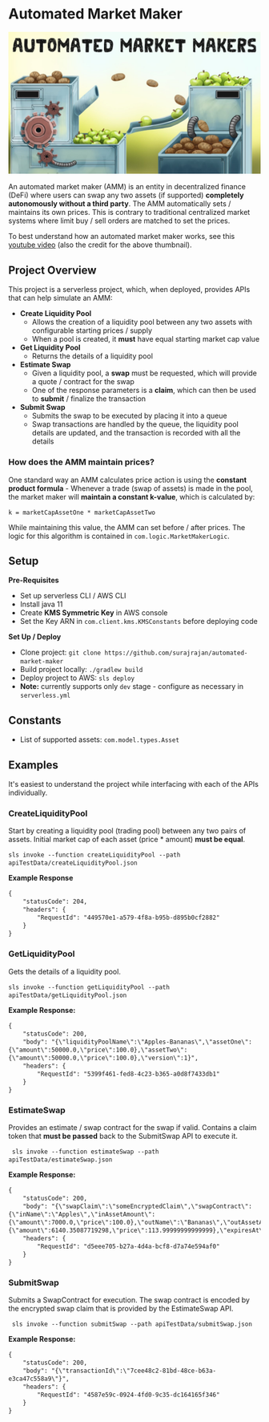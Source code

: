 # Automated Market Maker

![Alt text](images/readme.jpg?raw=true "Title")

An automated market maker (AMM) is an entity in decentralized finance (DeFi) where users can swap any two assets (if supported)
**completely autonomously without a third party**. The AMM automatically sets / maintains its own prices. This is contrary
to traditional centralized market systems where limit buy / sell orders are matched to set the prices.

To best understand how an automated market maker works, see this [youtube video](https://www.youtube.com/watch?v=1PbZMudPP5E) (also
the credit for the above thumbnail). 

## Project Overview
This project is a serverless project, which, when deployed, provides APIs that can help simulate an AMM:

* **Create Liquidity Pool**
  * Allows the creation of a liquidity pool between any two assets with configurable starting prices / supply
  * When a pool is created, it **must** have equal starting market cap value
* **Get Liquidity Pool**
  * Returns the details of a liquidity pool
* **Estimate Swap**
  * Given a liquidity pool, a **swap** must be requested, which will provide a quote / contract for the swap
  * One of the response parameters is a **claim**, which can then be used to **submit** / finalize the transaction
* **Submit Swap**
  * Submits the swap to be executed by placing it into a queue
  * Swap transactions are handled by the queue, the liquidity pool details are updated, and the transaction is recorded with all the details

### How does the AMM maintain prices?
One standard way an AMM calculates price action is using the **constant product formula** - Whenever a
trade (swap of assets) is made in the pool, the market maker will **maintain a constant k-value**, which is calculated by:
```
k = marketCapAssetOne * marketCapAssetTwo
```
While maintaining this value, the AMM can set before / after prices. The logic for this algorithm is contained in `com.logic.MarketMakerLogic`.

## Setup
**Pre-Requisites**
* Set up serverless CLI / AWS CLI
* Install java 11
* Create **KMS Symmetric Key** in AWS console
* Set the Key ARN in `com.client.kms.KMSConstants` before deploying code

**Set Up / Deploy**
* Clone project: ```git clone https://github.com/surajrajan/automated-market-maker```
* Build project locally: ```./gradlew build```
* Deploy project to AWS: ```sls deploy```
* **Note:** currently supports only ```dev``` stage - configure as necessary in ```serverless.yml```

## Constants
* List of supported assets: `com.model.types.Asset`

## Examples
It's easiest to understand the project while interfacing with each of the APIs individually.

### CreateLiquidityPool
Start by creating a liquidity pool (trading pool) between any two pairs of assets. Initial market cap of each asset
(price * amount) **must be equal**.

```
sls invoke --function createLiquidityPool --path apiTestData/createLiquidityPool.json
```

**Example Response**
```
{
    "statusCode": 204,
    "headers": {
        "RequestId": "449570e1-a579-4f8a-b95b-d895b0cf2882"
    }
}
```

### GetLiquidityPool
Gets the details of a liquidity pool.
```
sls invoke --function getLiquidityPool --path apiTestData/getLiquidityPool.json
```

**Example Response:**
```
{
    "statusCode": 200,
    "body": "{\"liquidityPoolName\":\"Apples-Bananas\",\"assetOne\":{\"amount\":50000.0,\"price\":100.0},\"assetTwo\":{\"amount\":50000.0,\"price\":100.0},\"version\":1}",
    "headers": {
        "RequestId": "5399f461-fed8-4c23-b365-a0d8f7433db1"
    }
}
```

### EstimateSwap
Provides an estimate / swap contract for the swap if valid. Contains a claim token that **must be passed** back to the
SubmitSwap API to execute it.

```
 sls invoke --function estimateSwap --path apiTestData/estimateSwap.json
```

**Example Response:**
```
{
    "statusCode": 200,
    "body": "{\"swapClaim\":\"someEncryptedClaim\",\"swapContract\":{\"inName\":\"Apples\",\"inAssetAmount\":{\"amount\":7000.0,\"price\":100.0},\"outName\":\"Bananas\",\"outAssetAmount\":{\"amount\":6140.35087719298,\"price\":113.99999999999999},\"expiresAt\":1638784090002}}",
    "headers": {
        "RequestId": "d5eee705-b27a-4d4a-bcf8-d7a74e594af0"
    }
}
```

### SubmitSwap
Submits a SwapContract for execution. The swap contract is encoded by the encrypted swap claim that is provided by the
EstimateSwap API.

```
 sls invoke --function submitSwap --path apiTestData/submitSwap.json
```

**Example Response:**
```
{
    "statusCode": 200,
    "body": "{\"transactionId\":\"7cee48c2-81bd-48ce-b63a-e3ca47c558a9\"}",
    "headers": {
        "RequestId": "4587e59c-0924-4fd0-9c35-dc164165f346"
    }
}
```
